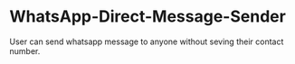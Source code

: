 # WhatsApp-Direct-Message-Sender
User can send whatsapp message to anyone without seving their contact  number.
